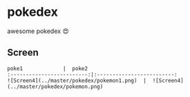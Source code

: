 # pokedex
awesome pokedex :heart_eyes:

## Screen
    
    poke1             |  poke2
    :-------------------------:|:-------------------------:
    ![Screen4](../master/pokedex/pokemon1.png)  |  ![Screen4](../master/pokedex/pokemon.png)

